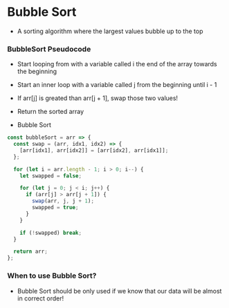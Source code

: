 # Bubble Sort

- A sorting algorithm where the largest values bubble up to the top

### BubbleSort Pseudocode

- Start looping from with a variable called i the end of the array towards the beginning
- Start an inner loop with a variable called j from the beginning until i - 1
- If arr[j] is greated than arr[j + 1], swap those two values!
- Return the sorted array

- Bubble Sort

```javascript
const bubbleSort = arr => {
  const swap = (arr, idx1, idx2) => {
    [arr[idx1], arr[idx2]] = [arr[idx2], arr[idx1]];
  };

  for (let i = arr.length - 1; i > 0; i--) {
    let swapped = false;

    for (let j = 0; j < i; j++) {
      if (arr[j] > arr[j + 1]) {
        swap(arr, j, j + 1);
        swapped = true;
      }
    }

    if (!swapped) break;
  }

  return arr;
};
```

### When to use Bubble Sort?

- Bubble Sort should be only used if we know that our data will be almost in correct order!